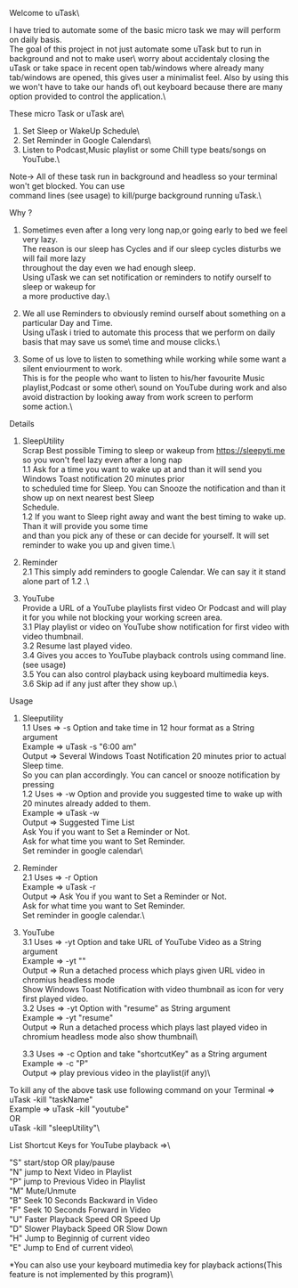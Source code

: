 Welcome to uTask\

I have tried to automate some of the basic micro task we may will perform on daily basis.\
The goal of this project in not just automate some uTask but to run in background and not to make user\ 
worry about accidentaly closing the uTask or take space in recent open tab/windows where already many \
tab/windows are opened, this gives user a minimalist feel. Also by using this we won't have to take our hands of\ 
out keyboard because there are many option provided to control the application.\

These micro Task or uTask are\
1. Set Sleep or WakeUp Schedule\
2. Set Reminder in Google Calendars\
3. Listen to Podcast,Music playlist or some Chill type beats/songs on YouTube.\

Note-> All of these task run in background and headless so your terminal won't get blocked. You can use\
       command lines (see usage) to kill/purge background running uTask.\

Why ?
1. Sometimes even after a long very long nap,or going early to bed we feel very lazy.\
   The reason is our sleep has Cycles and if our sleep cycles disturbs we will fail more lazy\
   throughout the day even we had enough sleep.\
   Using uTask we can set notification or reminders to notify ourself to sleep or wakeup for\
   a more productive day.\

2. We all use Reminders to obviously remind ourself about something on a particular Day and Time.\
   Using uTask i tried to automate this process that we perform on daily basis that may save us some\ 
   time and mouse clicks.\

3. Some of us love to listen to something while working while some want a silent enviourment to work.\
   This is for the people who want to listen to his/her favourite Music playlist,Podcast or some other\ 
   sound on YouTube during work and also avoid distraction by looking away from work screen to perform\
   some action.\

Details
1. SleepUtility\
Scrap Best possible Timing to sleep or wakeup from https://sleepyti.me so you won't feel lazy even after a long nap\
    1.1 Ask for a time you want to wake up at and than it will send you Windows Toast notification 20 minutes prior\
        to scheduled time for Sleep. You can Snooze the notification and than it show up on next nearest best Sleep\
        Schedule.\
    1.2 If you want to Sleep right away and want the best timing to wake up. Than it will provide you some time\
        and than you pick any of these or can decide for yourself. It will set reminder to wake you up and given time.\

2. Reminder\
   2.1 This simply add reminders to google Calendar. We can say it it stand alone part of 1.2 .\

3. YouTube\
Provide a URL of a YouTube playlists first video Or Podcast and will play it for you while not blocking your working screen area.\
    3.1 Play playlist or video on YouTube show notification for first video with video thumbnail.\
    3.2 Resume last played video.\
    3.4 Gives you acces to YouTube playback controls using command line. (see usage)\
    3.5 You can also control playback using keyboard multimedia keys.\
    3.6 Skip ad if any just after they show up.\

Usage
1. Sleeputility\
   1.1 Uses    => -s Option and take time in 12 hour format as a String argument\
       Example => uTask -s "6:00 am"\
       Output  => Several Windows Toast Notification 20 minutes prior to actual Sleep time.\
                  So you can plan accordingly. You can cancel or snooze notification by pressing\
   1.2 Uses    => -w Option and provide you suggested time to wake up with 20 minutes already added to them.\
       Example => uTask -w\
       Output  => Suggested Time List\
                  Ask You if you want to Set a Reminder or Not.\
                  Ask for what time you want to Set Reminder.\
                  Set reminder in google calendar\
2. Reminder\
   2.1 Uses    => -r Option\
       Example => uTask -r\
       Output  => Ask You if you want to Set a Reminder or Not.\
                  Ask for what time you want to Set Reminder.\
                  Set reminder in google calendar.\
3. YouTube\
   3.1 Uses    =>  -yt Option and take URL of YouTube Video as a String argument\
       Example =>  -yt "<URL>"\
       Output  =>   Run a detached process which plays given URL video in chromius headless mode\
                    Show Windows Toast Notification with video thumbnail as icon for very first played video.\
   3.2 Uses    =>  -yt Option with "resume" as String argument\
       Example =>  -yt "resume"\
       Output  =>   Run a detached process which plays last played video in chromium headless mode also show thumbnail\

   3.3 Uses    =>   -c Option and take "shortcutKey" as a String argument\
       Example =>   -c "P"\
       Output  =>   play previous video in the playlist(if any)\

To kill any of the above task use following command on your Terminal => uTask -kill "taskName"\
Example => uTask -kill "youtube"\
                 OR\
           uTask -kill "sleepUtility"\

List Shortcut Keys for YouTube playback =>\

"S"  start/stop OR play/pause\
"N"  jump to Next Video in Playlist\
"P"  jump to Previous Video in Playlist\
"M"  Mute/Unmute\
"B"  Seek 10 Seconds Backward in Video\
"F"  Seek 10 Seconds Forward in Video\
"U"  Faster Playback Speed OR Speed Up\
"D"  Slower Playback Speed OR Slow Down\
"H"  Jump to Beginnig of current video\
"E"  Jump to End of current video\

*You can also use your keyboard mutimedia key for playback actions(This feature is not implemented by this program)\